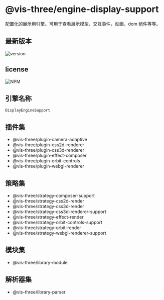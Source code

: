 # @vis-three/engine-display-support

配置化的展示用引擎。可用于查看展示模型，交互事件，动画，dom 组件等等。

## 最新版本

<img alt="version" src="https://img.shields.io/npm/v/@vis-three/engine-display-support">

## license

<img alt="NPM" src="https://img.shields.io/npm/l/@vis-three/engine-display-support?color=blue">

## 引擎名称

`DisplayEngineSupport`

## 插件集

- @vis-three/plugin-camera-adaptive
- @vis-three/plugin-css2d-renderer
- @vis-three/plugin-css3d-renderer
- @vis-three/plugin-effect-composer
- @vis-three/plugin-orbit-controls
- @vis-three/plugin-webgl-renderer

## 策略集

- @vis-three/strategy-composer-support
- @vis-three/strategy-css2d-render
- @vis-three/strategy-css3d-render
- @vis-three/strategy-css3d-renderer-support
- @vis-three/strategy-effect-render
- @vis-three/strategy-orbit-controls-support
- @vis-three/strategy-orbit-render
- @vis-three/strategy-webgl-renderer-support

## 模块集

- @vis-three/library-module

## 解析器集

- @vis-three/library-parser
